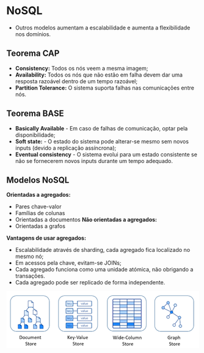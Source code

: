 # NoSQL

- Outros modelos aumentam a escalabilidade e aumenta a flexibilidade nos domínios.

## Teorema CAP

- **Consistency:** Todos os nós veem a mesma imagem;
- **Availability:** Todos os nós que não estão em falha devem dar uma resposta razoável dentro de um tempo razoável;
- **Partition Tolerance:** O sistema suporta falhas nas comunicações entre nós.

## Teorema BASE

- **Basically Available** - Em caso de falhas de comunicação, optar pela disponibilidade;
- **Soft state:** - O estado do sistema pode alterar-se mesmo sem novos inputs (devido a replicação assíncrona);
- **Eventual consistency** - O sistema evolui para um estado consistente se não se fornecerem novos inputs durante um tempo adequado.

## Modelos NoSQL

**Orientadas a agregados:**
- Pares chave-valor 
- Famílias de colunas
- Orientadas a documentos
**Não orientadas a agregados:**
- Orientadas a grafos

**Vantagens de usar agregados:**
- Escalabilidade através de sharding, cada agregado fica localizado no mesmo nó;
- Em acessos pela chave, evitam-se JOINs;
- Cada agregado funciona como uma unidade atómica, não obrigando a transações.
- Cada agregado pode ser replicado de forma independente.

![tipos-de-dados](image-1.png)


